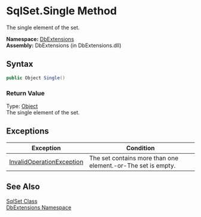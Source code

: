 SqlSet.Single Method
====================
The single element of the set.

**Namespace:** [DbExtensions][1]  
**Assembly:** DbExtensions (in DbExtensions.dll)

Syntax
------

```csharp
public Object Single()
```

### Return Value
Type: [Object][2]  
The single element of the set.

Exceptions
----------

Exception                      | Condition                                                    
------------------------------ | ------------------------------------------------------------ 
[InvalidOperationException][3] | The set contains more than one element.-or-The set is empty. 


See Also
--------
[SqlSet Class][4]  
[DbExtensions Namespace][1]  

[1]: ../README.md
[2]: http://msdn.microsoft.com/en-us/library/e5kfa45b
[3]: http://msdn.microsoft.com/en-us/library/2asft85a
[4]: README.md